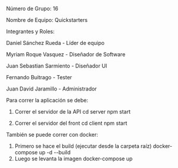 Número de Grupo: 16

Nombre de Equipo: Quickstarters

Integrantes y Roles:

Daniel Sánchez Rueda - Líder de equipo

Myriam Roque Vasquez  - Diseñador de Software

Juan Sebastian Sarmiento - Diseñador UI 

Fernando Buitrago - Tester

Juan David Jaramillo - Administrador 

Para correr la aplicación se debe:
1. Correr el servidor de la API 
cd server
npm start

2. Correr el servidor del front
cd client
npm start

También se puede correr con docker:
1. Primero se hace el build (ejecutar desde la carpeta raíz)
docker-compose up -d --build   
2. Luego se levanta la imagen
docker-compose up

